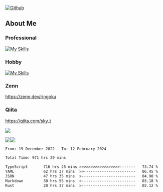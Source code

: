 [![Github](https://img.shields.io/github/followers/skyt-a?label=Follow&style=social)](https://github.com/skyt-a)

## About Me
### Professional
[![My Skills](https://skillicons.dev/icons?i=react,ts,js,nodejs,java,graphql,firebase,githubactions&theme=light)](https://skillicons.dev)
### Hobby
[![My Skills](https://skillicons.dev/icons?i=unity,rust,py&theme=light)](https://skillicons.dev)

### Zenn
https://zenn.dev/ringoku
### Qiita
https://qiita.com/sky_t


![](https://github-profile-summary-cards.vercel.app/api/cards/profile-details?username=skyt-a&theme=default)

![](https://github-profile-summary-cards.vercel.app/api/cards/repos-per-language?username=skyt-a&theme=default)![](https://github-profile-summary-cards.vercel.app/api/cards/stats?username=RinGoku&theme=default)

<!--START_SECTION:waka-->

```txt
From: 19 December 2022 - To: 12 February 2024

Total Time: 971 hrs 29 mins

TypeScript       716 hrs 25 mins >>>>>>>>>>>>>>>>>>-------   73.74 %
YAML             62 hrs 37 mins  >>-----------------------   06.45 %
JSON             47 hrs 35 mins  >------------------------   04.90 %
Markdown         30 hrs 55 mins  >------------------------   03.18 %
Rust             20 hrs 37 mins  >------------------------   02.12 %
```

<!--END_SECTION:waka-->
